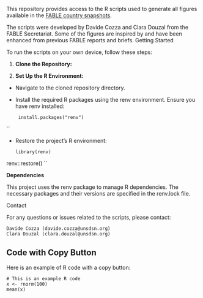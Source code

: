 This repository provides access to the R scripts used to generate all figures available in the [FABLE country snapshots](https://fableconsortium.org/publications/fable-pathways-for-sustainable-food-and-land-use-systems/).

The scripts were developed by Davide Cozza and Clara Douzal from the FABLE Secretariat. Some of the figures are inspired by and have been enhanced from previous FABLE reports and briefs.
Getting Started

To run the scripts on your own device, follow these steps:

1. **Clone the Repository:**
  

2. **Set Up the R Environment:**

* Navigate to the cloned repository directory.
* Install the required R packages using the renv environment. Ensure you have renv installed:
   
   ```{R]
    install.packages("renv")
``

* Restore the project’s R environment:

   ```{R}
   library(renv)
renv::restore() 
``

**Dependencies**

This project uses the renv package to manage R dependencies. The necessary packages and their versions are specified in the renv.lock file.

Contact

For any questions or issues related to the scripts, please contact:

    Davide Cozza (davide.cozza@unsdsn.org)
    Clara Douzal (clara.douzal@unsdsn.org)


## Code with Copy Button

Here is an example of R code with a copy button:

```{r example-code}
# This is an example R code
x <- rnorm(100)
mean(x)

